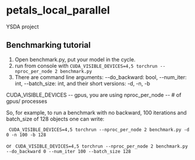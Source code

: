 # petals_local_parallel
YSDA project


## Benchmarking tutorial

1. Open benchmark.py, put your model in the cycle. 
2. run from console with ```CUDA_VISIBLE_DEVICES=4,5 torchrun --nproc_per_node 2 benchmark.py```
3. There are command line arguments: --do_backward: bool, --num_iter: int, --batch_size: int, 
and their short versions: -d, -n, -b

CUDA_VISIBLE_DEVICES -- gpus, you are using
nproc_per_node       -- # of gpus/ processes

So, for example, to run a benchmark with no backward, 100 iterations and batch_size of 128 objects 
one can write: 

``` CUDA_VISIBLE_DEVICES=4,5 torchrun --nproc_per_node 2 benchmark.py -d 0 -n 100 -b 128```

or ``` CUDA_VISIBLE_DEVICES=4,5 torchrun --nproc_per_node 2 benchmark.py --do_backward 0 --num_iter 100 --batch_size 128```
